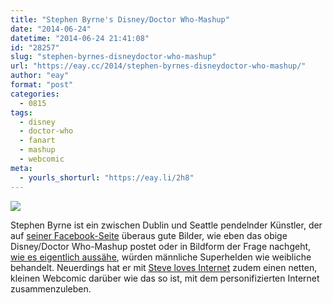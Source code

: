 ```yaml
---
title: "Stephen Byrne's Disney/Doctor Who-Mashup"
date: "2014-06-24"
datetime: "2014-06-24 21:41:08"
id: "28257"
slug: "stephen-byrnes-disneydoctor-who-mashup"
url: "https://eay.cc/2014/stephen-byrnes-disneydoctor-who-mashup/"
author: "eay"
format: "post"
categories:
  - 0815
tags:
  - disney
  - doctor-who
  - fanart
  - mashup
  - webcomic
meta:
  - yourls_shorturl: "https://eay.li/2h8"
---
```


![](https://eay.cc/uploads/2014/stephenbyrne_who.jpg)

Stephen Byrne ist ein zwischen Dublin und Seattle pendelnder Künstler, der auf [seiner Facebook-Seite](https://www.facebook.com/ArtworkOfStephenByrne/) überaus gute Bilder, wie eben das obige Disney/Doctor Who-Mashup postet oder in Bildform der Frage nachgeht, [wie es eigentlich aussähe](https://www.facebook.com/ArtworkOfStephenByrne/photos/pb.127346047460679.-2207520000.1403638146./227590870769529/), würden männliche Superhelden wie weibliche behandelt. Neuerdings hat er mit [Steve loves Internet](http://stevelovesinternet.com/) zudem einen netten, kleinen Webcomic darüber wie das so ist, mit dem personifizierten Internet zusammenzuleben.
